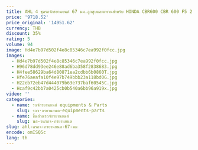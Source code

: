 ```yaml
---
title: AHL 4 ชุดรถจักรยานยนต์ 67 มม.ลูกสูบและแหวนสําหรับ HONDA CBR600 CBR 600 F5 2003-2005 CBR600RR RR 2003-2005 13101-MEE-000
price: '9718.52'
price_original: '14951.62'
currency: THB
discount: 35%
rating: 5
volume: 94
image: Hd4e7b97d502f4e8c85346c7ea992f0fcc.jpg
images:
  - Hd4e7b97d502f4e8c85346c7ea992f0fcc.jpg
  - H96d78dd93ee246e88ad6ba358f2838683.jpg
  - H4fee58629ba64d80871ea2cdbb6b0860T.jpg
  - Hfe76aeafa10f4e97b749bbb23a118bd0G.jpg
  - H22eb72eb47d444079b63e737baf60545C.jpg
  - Hcaf9c42bb7a0425cb0b540a6bb96a919x.jpg
video: ''
categories:
  - name: รถจักรยานยนต์ equipments & Parts
    slug: รถจ-กรยานยนต-equipments-parts
  - name: ชิ้นส่วนรถจักรยานยนต์
    slug: นส-วนรถจ-กรยานยนต
slug: ahl-ดรถจ-กรยานยนต-67-มม
encode: omISQ5c
lang: th
---
```

  